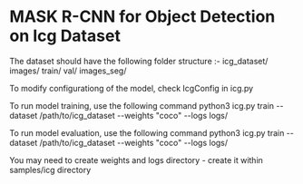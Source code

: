 # MASK R-CNN for Object Detection on Icg Dataset
The dataset should have the following folder structure :-
icg_dataset/
	images/
		train/
		val/
	images_seg/


To modify configurationg of the model, check IcgConfig in icg.py


To run model training, use the following command
python3 icg.py train --dataset /path/to/icg_dataset --weights "coco" --logs logs/

To run model evaluation, use the following command
python3 icg.py train --dataset /path/to/icg_dataset --weights "coco" --logs logs/



You may need to create weights and logs directory - create it within samples/icg directory
